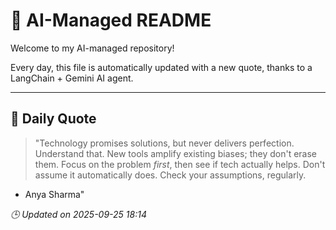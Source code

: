 # 🧠 AI-Managed README

Welcome to my AI-managed repository!

Every day, this file is automatically updated with a new quote, thanks to a LangChain + Gemini AI agent.

---

## 📅 Daily Quote

> "Technology promises solutions, but never delivers perfection. Understand that. New tools amplify existing biases; they don't erase them. Focus on the problem *first*, then see if tech actually helps. Don't assume it automatically does. Check your assumptions, regularly.
- Anya Sharma"

*🕒 Updated on 2025-09-25 18:14*